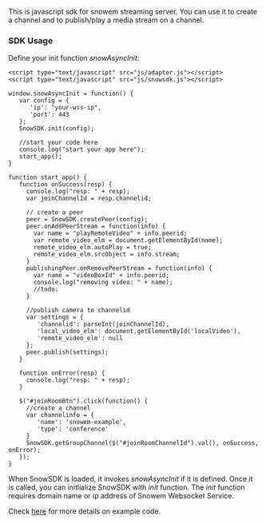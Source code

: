 This is javascript sdk for snowem streaming server. You can use it to create a channel and to publish/play a media stream on a channel.

### SDK Usage

Define your init function _snowAsyncInit_:
```
<script type="text/javascript" src="js/adapter.js"></script>
<script type="text/javascript" src="js/snowsdk.js"></script>

window.snowAsyncInit = function() {
   var config = { 
      'ip': "your-wss-ip",
      'port': 443 
   };  
   SnowSDK.init(config);

   //start your code here
   console.log("start your app here");
   start_app();
}

function start_app() {
   function onSuccess(resp) {
     console.log("resp: " + resp);
     var joinChannelId = resp.channelid;

     // create a peer
     peer = SnowSDK.createPeer(config);
     peer.onAddPeerStream = function(info) {
       var name = "playRemoteVideo" + info.peerid;
       var remote_video_elm = document.getElementById(name);
       remote_video_elm.autoPlay = true;
       remote_video_elm.srcObject = info.stream;
     }   
     publishingPeer.onRemovePeerStream = function(info) {
       var name = "videoBoxId" + info.peerid;
       console.log("removing video: " + name);
       //todo:
     }   

     //publish camera to channelid
     var settings = { 
        'channelid': parseInt(joinChannelId),
        'local_video_elm': document.getElementById('localVideo'),
        'remote_video_elm': null
     };
     peer.publish(settings);
   }   

   function onError(resp) {
     console.log("resp: " + resp);
   }

   $("#joinRoomBtn").click(function() {
     //create a channel
     var channelinfo = {
        'name': 'snowem-example',
        'type': 'conference'
     }
     SnowSDK.getGroupChannel($("#joinRoomChannelId").val(), onSuccess, onError);
   });
}
```

When SnowSDK is loaded, it invokes _snowAsyncInit_ if it is defined. Once it is called, you can initlialize SnowSDK with _init_ function. 
The _init_ function requires domain name or ip address of Snowem Websocket Service. 

Check [here](https://github.com/snowem/sdkjs/blob/master/js/app.js) for more details on example code.


